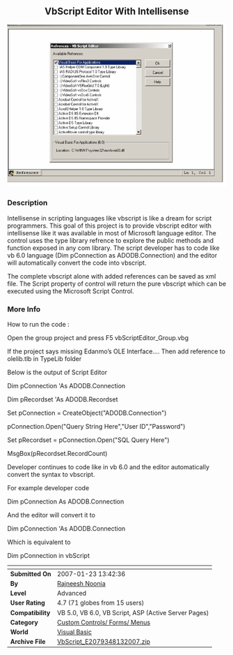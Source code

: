 ﻿<div align="center">

## VbScript Editor With Intellisense

<img src="PIC2007813942206502.gif">
</div>

### Description

Intellisense in scripting languages like vbscript is like a dream for script programmers. This goal of this project is to provide vbscript editor with intellisense like it was available in most of Microsoft language editor. The control uses the type library refrence to explore the public methods and function exposed in any com library. The script developer has to code like vb 6.0 language (Dim pConnection as ADODB.Connection) and the editor will automatically convert the code into vbscript.

The complete vbscript alone with added references can be saved as xml file. The Script property of control will return the pure vbscript which can be executed using the Microsoft Script Control.
 
### More Info
 
How to run the code :

Open the group project and press F5 vbScriptEditor_Group.vbg

If the project says missing Edanmo&#8217;s OLE Interface&#8230;. Then add reference to olelib.tlb in TypeLib folder

Below is the output of Script Editor

Dim pConnection 'As ADODB.Connection

Dim pRecordset 'As ADODB.Recordset

Set pConnection = CreateObject("ADODB.Connection")

pConnection.Open("Query String Here","User ID","Password")

Set pRecordset = pConnection.Open("SQL Query Here")

MsgBox(pRecordset.RecordCount)

Developer continues to code like in vb 6.0 and the editor automatically convert the syntax to vbscript.

For example developer code

Dim pConnection As ADODB.Connection

And the editor will convert it to

Dim pConnection 'As ADODB.Connection

Which is equivalent to

Dim pConnection in vbScript


<span>             |<span>
---                |---
**Submitted On**   |2007-01-23 13:42:36
**By**             |[Rajneesh Noonia](https://github.com/Planet-Source-Code/PSCIndex/blob/master/ByAuthor/rajneesh-noonia.md)
**Level**          |Advanced
**User Rating**    |4.7 (71 globes from 15 users)
**Compatibility**  |VB 5\.0, VB 6\.0, VB Script, ASP \(Active Server Pages\) 
**Category**       |[Custom Controls/ Forms/  Menus](https://github.com/Planet-Source-Code/PSCIndex/blob/master/ByCategory/custom-controls-forms-menus__1-4.md)
**World**          |[Visual Basic](https://github.com/Planet-Source-Code/PSCIndex/blob/master/ByWorld/visual-basic.md)
**Archive File**   |[VbScript\_E2079348132007\.zip](https://github.com/Planet-Source-Code/rajneesh-noonia-vbscript-editor-with-intellisense__1-69148/archive/master.zip)








